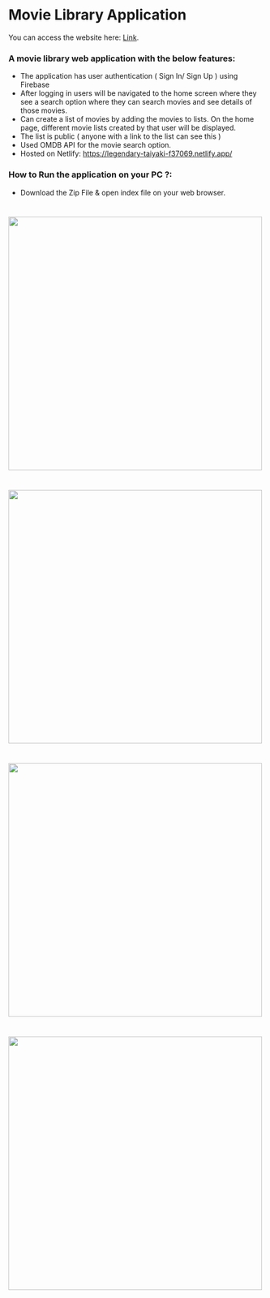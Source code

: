 # Movie Library Application

You can access the website here: [Link](https://legendary-taiyaki-f37069.netlify.app/).

### A movie library web application with the below features:
- The application has user authentication ( Sign In/ Sign Up ) using Firebase
- After logging in users will be navigated to the home screen where they see a search option where they can search movies and see details of those movies.
- Can create a list of movies by adding the movies to lists. On the home page, different movie lists created by that user will be displayed.
- The list is public ( anyone with a link to the list can see this )
- Used OMDB API for the movie search option.
- Hosted on Netlify: https://legendary-taiyaki-f37069.netlify.app/

### How to Run the application on your PC ?:
- Download the Zip File & open index file on your web browser.

<h1><img src="https://user-images.githubusercontent.com/63442418/188142761-b5ab9f16-b1ac-4d69-a373-435f3d80a887.png" width="500"/><h3/>   
<h1><img src="https://user-images.githubusercontent.com/63442418/188144089-20f86b45-e780-43c2-a997-4598bcd4428b.png" width="500"/><h3/> 
<h1><img src="https://user-images.githubusercontent.com/63442418/188148302-a45d2ee4-a0ff-4835-9866-7c1fcc70b893.png" width="500"/><h3/>   
<h1><img src="https://user-images.githubusercontent.com/63442418/188148613-62b7bf6e-a05f-476c-a293-c69777d1e4e7.png" width="500"/><h3/>   



